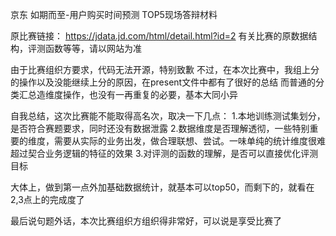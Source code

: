 京东 如期而至-用户购买时间预测 TOP5现场答辩材料

原比赛链接：
https://jdata.jd.com/html/detail.html?id=2
有关比赛的原数据结构，评测函数等等，请以网站为准

由于比赛组织方要求，代码无法开源，特别致歉
不过，在本次比赛中，我组上分的操作以及没能继续上分的原因，在present文件中都有了很好的总结
而普通的分类汇总造维度操作，也没有一再重复的必要，基本大同小异

自我总结，这次比赛能不能取得高名次，取决一下几点：
1.本地训练测试集划分，是否符合赛题要求，同时还没有数据泄露
2.数据维度是否理解透彻，一些特别重要的维度，需要从实际的业务出发，做合理联想、尝试。一味单纯的统计维度很难超过契合业务逻辑的特征的效果
3.对评测的函数的理解，是否可以直接优化评测目标

大体上，做到第一点外加基础数据统计，就基本可以top50，而剩下的，就看在2,3点上的完成度了

最后说句题外话，本次比赛组织方组织得非常好，可以说是享受比赛了

